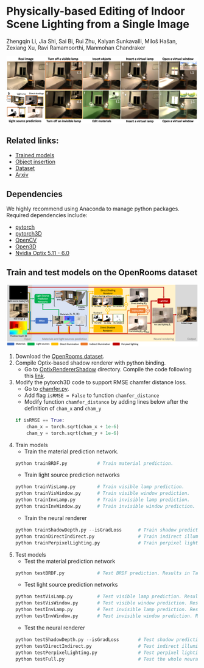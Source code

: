 # Physically-based Editing of Indoor Scene Lighting from a Single Image

Zhengqin Li, Jia Shi, Sai Bi, Rui Zhu, Kalyan Sunkavalli, Miloš Hašan, Zexiang Xu, Ravi Ramamoorthi, Manmohan Chandraker

![](Images/teaser.png)

## Related links:
* [Trained models](https://drive.google.com/drive/folders/1jIaDIKKf3R_EpeMrxobA_HOMWO8D3W0C?usp=sharing)
* [Object insertion](https://github.com/lzqsd/VirtualObjectInsertion)
* [Dataset](https://ucsd-openrooms.github.io/)
* [Arxiv](https://arxiv.org/abs/2205.09343)

## Dependencies
We highly recommend using Anaconda to manage python packages. Required dependencies include:
* [pytorch](https://pytorch.org/)
* [pytorch3D](https://pytorch3d.org/)
* [OpenCV](https://opencv.org/)
* [Open3D](http://www.open3d.org/)
* [Nvidia Optix 5.11 - 6.0](https://developer.nvidia.com/designworks/optix/downloads/legacy)

## Train and test models on the OpenRooms dataset

![](Images/pipeline.png)

1. Download the [OpenRooms dataset](https://ucsd-openrooms.github.io/). 
2. Compile Optix-based shadow renderer with python binding. 
      * Go to [OptixRendererShadow](OptixRendererShadow) directory. Compile the code following this [link](https://github.com/lzqsd/OptixRenderer.git). 
3. Modify the pytorch3D code to support RMSE chamfer distance loss.
      * Go to [chamfer.py](https://github.com/facebookresearch/pytorch3d/blob/main/pytorch3d/loss/chamfer.py). 
      * Add flag `isRMSE = False` to function `chamfer_distance`
      * Modify function `chamfer_distance` by adding lines below after the definition of `cham_x` and `cham_y`
      ```python
      if isRMSE == True:
          cham_x = torch.sqrt(cham_x + 1e-6)
          cham_y = torch.sqrt(cham_y + 1e-6)
      ```
4. Train models 
     * Train the material prediction network. 
     ```python
     python trainBRDF.py           # Train material prediction.
     ```
     * Train light source prediction networks
     ```python
     python trainVisLamp.py        # Train visible lamp prediction.
     python trainVisWindow.py      # Train visible window prediction.
     python trainInvLamp.py        # Train invisible lamp prediction.
     python trainInvWindow.py      # Train invisible window prediction.
     ```
     * Train the neural renderer
     ```python
     python trainShadowDepth.py --isGradLoss      # Train shadow prediction.
     python trainDirectIndirect.py                # Train indirect illumination prediction.
     python trainPerpixelLighting.py              # Train perpixel lighting prediction.
     ```
5. Test models
     * Test the material prediction network
     ```python
     python testBRDF.py            # Test BRDF prediction. Results in Table 5 in the supp.
     ```
     * Test light source prediction networks
     ```python
     python testVisLamp.py         # Test visible lamp prediction. Results in Table 3 in the main paper.
     python testVisWindow.py       # Test visible window prediction. Results in Table 3 in the main paper. 
     python testInvLamp.py         # Test invisible lamp prediction. Results in Table 3 in the main paper.
     python testInvWindow.py       # Test invisible window prediction. Results in Table 3 in the main paper.
     ```
     * Test the neural renderer
     ```python
     python testShadowDepth.py --isGradLoss       # Test shadow prediction. Results in Table 2 in the main paper. 
     python testDirectIndirect.py                 # Test indirect illumination prediction. 
     python testPerpixelLighting.py               # Test perpixel lighting prediction. 
     python testFull.py                           # Test the whole neural renderer with predicted light sources. Results in Table 4 in the main paper. 
     ```
